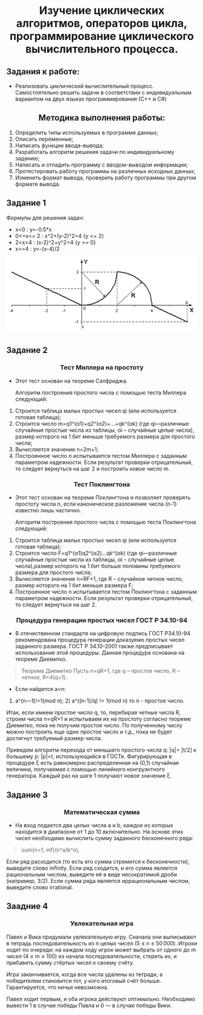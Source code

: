 <div align="center">

# Изучение циклических алгоритмов, операторов цикла, программирование циклического вычислительного процесса.

</div>

## Задания к работе:

* Реализовать циклический вычислительный процесс. Самостоятельно решить задачи в соответствии с индивидуальным вариантом на двух языках программирования (С++ и C#)

<div align="center">

## Методика выполнения работы:

</div>

1. Определить типы используемых в программе данных; 
2. Описать переменные; 
3. Написать функции ввода-вывода; 
4. Разработать алгоритм решения задачи по индивидуальному заданию; 
5. Написать и отладить программу с вводом-выводом информации; 
6. Протестировать работу программы на различных исходных данных; 
7. Изменить формат вывода, проверить работу программы при другом формате вывода. 

## Задание 1 
Формулы для решения задач:
* x<0 : y=-0.5*x
* 0<=x<= 2 : x^2+(y-2)^2=4 {y <= 2}
* 2<x<4 : (x-2)^2+y^2=4 {y >= 0}
* x>=4 : y=-(x-4)/2 

![График](./img/graph.png)

## Задание 2

<div align="center">

### Тест Миллера на простоту

</div>

* Этот тест основан на теореме Сэлфриджа.

   Алгоритм построения простого числа с помощью теста Миллера следующий:
1. Строится таблица малых простых чисел qi (или используется готовая таблица);  
2. Строится число m=q1^(α1)+q2^(α2)+...+qk^(αk) (где qi—различные случайные простые числа из таблицы, αi – случайные целые числа), размер которого на 1 бит меньше требуемого размера для простого числа; 
3. Вычисляется значение n=2m+1; 
4. Построенное число n испытывается тестом Миллера с заданным параметром надежности. Если результат проверки отрицательный, то следует вернуться на шаг 2 и построить новое число m.

<div align="center">

### Тест Поклингтона

</div>

* Этот тест основан на теореме Поклингтона и позволяет 
проверять простоту числа n, если каноническое разложение числа (n-1) 
известно лишь частично. 

   Алгоритм построения простого числа с помощью теста Поклингтона 
следующий:
1. Строится таблица малых простых чисел qi (или используется готовая таблица);  
2. Строится число F=q1^(α1)q2^(α2)...qk^(αk) (где qi—различные случайные простые числа из таблицы, αi – случайные целые числа),размер которого на 1 бит больше половины требуемого размера для простого числа; 
3. Вычисляется значение n=RF+1, где R – случайное четное число, размер которого на 1 бит меньше размера F; 
4. Построенное число n испытывается тестом Поклингтона с заданным параметром надежности. Если результат проверки отрицательный, то следует вернуться на шаг 2.

<div align="center">

### Процедура генерации простых чисел ГОСТ Р 34.10-94

</div>

* В отечественном стандарте на цифровую подпись ГОСТ Р34.10-94 рекомендована процедура генерации доказуемо простых чисел заданного размера. ГОСТ Р 34.10-2001 также предписывает использование этой процедуры. Данная процедура основана на теореме Диемитко. 

> Теорема Диемитко Пусть n=qR+1, где q – простое число, R – четное, R<4(q+1).

* Если найдется a<n: 
1) a^(n—1)!=1(mod n); 2) a^((n-1)/q) != 1(mod n) то n - простое число. 

Итак, если имеем простое число q, то, перебирая четные числа R, строим числа n=qR+1 и испытываем их на простоту согласно теореме Диемитко, пока не получим простое число. По полученному числу можно построить еще одно простое число и т.д., пока не будет достигнут требуемый размер числа. 

Приведем алгоритм перехода от меньшего простого числа q: |q|= [t/2] к большему p: |p|=t, использующийся в ГОСТе. Фигурирующая в процедуре ξ есть равномерно распределенная на (0,1) случайная величина, получаемая с помощью линейного конгруэнтного генератора. Каждый раз на шаге 1 получают новое значение ξ. 

## Задание 3

<div align="center">

### Математическая сумма

</div>

* На вход подается два целых числа a и b, каждое из которых находится в диапазоне от 1 до 10 включительно. На основе этих чисел необходимо вычислить сумму заданного бесконечного ряда: 

> sum{n=1, inf}(n^a/b^n),

Если ряд расходится (то есть его сумма стремится к бесконечности), выведите слово infinity. Если ряд сходится, и его сумма является рациональным числом, выведите её в виде несократимой дроби (например, 3/2). Если сумма ряда является иррациональным числом, выведите слово irrational.

## Заадние 4

<div align="center">

### Увлекательная игра 

</div>

Павел и Вика придумали увлекательную игру. Сначала они выписывают в тетрадь последовательность из n целых чисел (5 ≤ n ≤ 50 000). Игроки ходят по очереди: на каждом ходу игрок может выбрать от одного до m чисел (4 ≤ m ≤ 100) из начала последовательности, стереть их, и прибавить сумму стёртых чисел к своему счёту.

Игра заканчивается, когда все числа удалены из тетради, а победителем становится тот, у кого итоговый счёт больше. Гарантируется, что ничья невозможна. 

Павел ходит первым, и оба игрока действуют оптимально. Необходимо вывести 1 в случае победы Павла и 0 — в случае победы Вики. 
